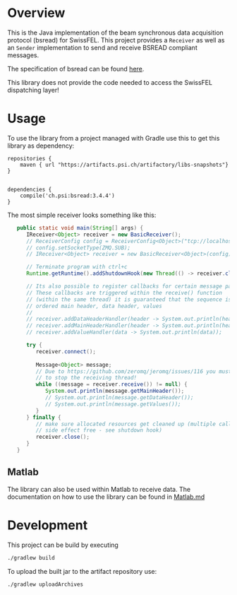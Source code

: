 # Overview
This is the Java implementation of the beam synchronous data acquisition protocol (bsread) for SwissFEL. This project provides a `Receiver` as well as an `Sender` implementation to send and receive BSREAD compliant messages.

The specification of bsread can be found [here](https://docs.google.com/document/d/1BynCjz5Ax-onDW0y8PVQnYmSssb6fAyHkdDl1zh21yY/edit?usp=sharing).

This library does not provide the code needed to access the SwissFEL dispatching layer!


# Usage

To use the library from a project managed with Gradle use this to get this library as dependency:

```
repositories {
    maven { url "https://artifacts.psi.ch/artifactory/libs-snapshots"}
}


dependencies {
    compile('ch.psi:bsread:3.4.4')
}
```

The most simple receiver looks something like this:

```java
   public static void main(String[] args) {
      IReceiver<Object> receiver = new BasicReceiver();
      // ReceiverConfig config = ReceiverConfig<Object>("tcp://localhost:9000");
      // config.setSocketType(ZMQ.SUB);
      // IReceiver<Object> receiver = new BasicReceiver<Object>(config);

      // Terminate program with ctrl+c
      Runtime.getRuntime().addShutdownHook(new Thread(() -> receiver.close()));

      // Its also possible to register callbacks for certain message parts.
      // These callbacks are triggered within the receive() function
      // (within the same thread) it is guaranteed that the sequence is
      // ordered main header, data header, values
      //
      // receiver.addDataHeaderHandler(header -> System.out.println(header));
      // receiver.addMainHeaderHandler(header -> System.out.println(header) );
      // receiver.addValueHandler(data -> System.out.println(data));

      try {
         receiver.connect();
         
         Message<Object> message;
         // Due to https://github.com/zeromq/jeromq/issues/116 you must not use Thread.interrupt()
         // to stop the receiving thread!
         while ((message = receiver.receive()) != null) {
            System.out.println(message.getMainHeader());
            // System.out.println(message.getDataHeader());
            // System.out.println(message.getValues());
         }
      } finally {
         // make sure allocated resources get cleaned up (multiple calls to receiver.close() are
         // side effect free - see shutdown hook)
         receiver.close();
      }
   }
```

## Matlab

The library can also be used within Matlab to receive data. The documentation on how to use the library can be found in [Matlab.md](Matlab.md)

# Development

This project can be build by executing

```bash
./gradlew build
```

To upload the built jar to the artifact repository use:

```bash
./gradlew uploadArchives
```
